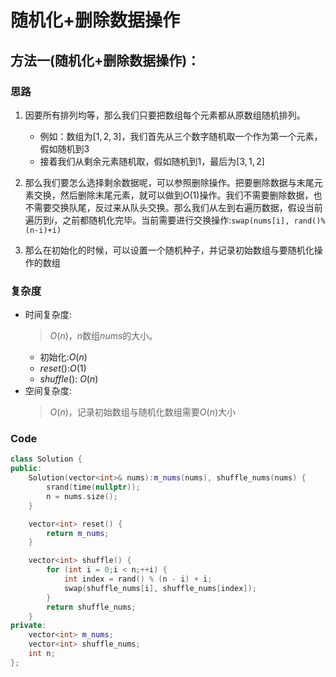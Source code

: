 # 随机化+删除数据操作
## 方法一(随机化+删除数据操作)：
### 思路
1. 因要所有排列均等，那么我们只要把数组每个元素都从原数组随机排列。
    - 例如：数组为$[1,2,3]$，我们首先从三个数字随机取一个作为第一个元素，假如随机到$3$
    - 接着我们从剩余元素随机取，假如随机到$1$，最后为$[3,1,2]$

2. 那么我们要怎么选择剩余数据呢，可以参照删除操作。把要删除数据与末尾元素交换，然后删除末尾元素，就可以做到$O(1)$操作。我们不需要删除数据，也不需要交换队尾，反过来从队头交换。那么我们从左到右遍历数据，假设当前遍历到$i$，之前都随机化完毕。当前需要进行交换操作:```swap(nums[i], rand()%(n-i)+i)```

3. 那么在初始化的时候，可以设置一个随机种子，并记录初始数组与要随机化操作的数组

### 复杂度
- 时间复杂度:
  > $O(n)$，$n$数组$nums$的大小。
  - 初始化:$O(n)$
  - $reset()$:$O(1)$
  - $shuffle()$: $O(n)$
- 空间复杂度:
  > $O(n)$，记录初始数组与随机化数组需要$O(n)$大小

### Code
```C++ []
class Solution {
public:
	Solution(vector<int>& nums):m_nums(nums), shuffle_nums(nums) {
		srand(time(nullptr));
		n = nums.size();
	}

	vector<int> reset() {
		return m_nums;
	}

	vector<int> shuffle() {
		for (int i = 0;i < n;++i) {
			int index = rand() % (n - i) + i;
			swap(shuffle_nums[i], shuffle_nums[index]);
		}
		return shuffle_nums;
	}
private:
	vector<int> m_nums;
	vector<int> shuffle_nums;
	int n;
};
```